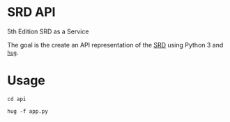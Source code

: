 # SRD API
5th Edition SRD as a Service

The goal is the create an API representation of the [SRD](https://media.wizards.com/2016/downloads/SRD-OGL_V1.1.pdf) using Python 3 and [`hug`](https://github.com/timothycrosley/hug).

# Usage
`cd api`

`hug -f app.py`
